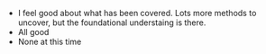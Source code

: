 - I feel good about what has been covered.  Lots more methods to uncover, but the foundational understaing is there.
- All good
- None at this time